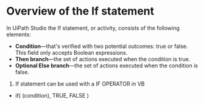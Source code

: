 # Overview of the If statement

In UiPath Studio the If statement, or activity, consists of the following elements: 

- **Condition**—that's verified with two potential outcomes: true or false. This field only accepts Boolean expressions. 
- **Then branch**—the set of actions executed when the condition is true.
- **Optional Else branch**—the set of actions executed when the condition is false.

1. If statement can be used with a IF OPERATOR in VB
- if( (condition), TRUE, FALSE )